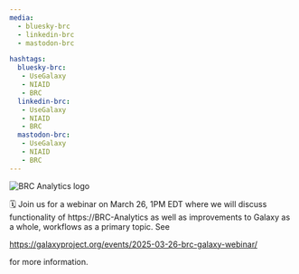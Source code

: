 ```yaml
---
media:
  - bluesky-brc
  - linkedin-brc
  - mastodon-brc

hashtags:
  bluesky-brc:
   - UseGalaxy
   - NIAID
   - BRC
  linkedin-brc:
   - UseGalaxy
   - NIAID
   - BRC
  mastodon-brc:
   - UseGalaxy
   - NIAID
   - BRC
---
```

![BRC Analytics logo](https://galaxyproject.org/images/logos/brc.png)

🗓️ Join us for a webinar on March 26, 1PM EDT where we will discuss functionality of https://BRC-Analytics as well as improvements to Galaxy as a whole, workflows as a primary topic. See 

https://galaxyproject.org/events/2025-03-26-brc-galaxy-webinar/

for more information.
